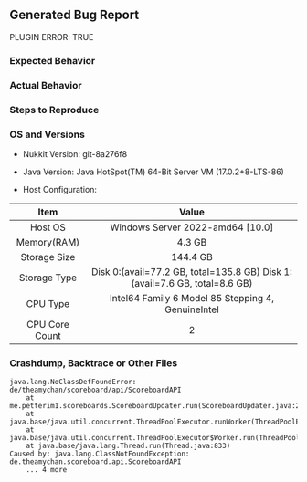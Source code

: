 <!--- Please do not ask questions or create discussion in the bug tracker. Use https://nukkitx.com -->
<!--- ONLY POST ISSUES WITH A CLEAN SERVER ON THE LATEST VERSION -->
## Generated Bug Report

<!--- DO NOT OPEN A ISSUE IF THIS IS A PLUGIN ERROR -->
PLUGIN ERROR: TRUE

### Expected Behavior
<!--- What would you expect to happen -->


### Actual Behavior
<!--- What actually happened -->


### Steps to Reproduce
<!--- Reliable steps which someone can use to reproduce the issue. Please do not create issues for non reproducible bug! -->


### OS and Versions

* Nukkit Version: git-8a276f8 
* Java Version: Java HotSpot(TM) 64-Bit Server VM (17.0.2+8-LTS-86)

* Host Configuration: 

| Item | Value |
|:----:|:-----:|
| Host OS | Windows Server 2022-amd64 [10.0] |  
| Memory(RAM) | 4.3 GB | 
| Storage Size | 144.4 GB | 
| Storage Type | Disk 0:(avail=77.2 GB, total=135.8 GB) Disk 1:(avail=7.6 GB, total=8.6 GB)  | 
| CPU Type | Intel64 Family 6 Model 85 Stepping 4, GenuineIntel | 
| CPU Core Count | 2 | 

### Crashdump, Backtrace or Other Files

```
java.lang.NoClassDefFoundError: de/theamychan/scoreboard/api/ScoreboardAPI
	at me.petterim1.scoreboards.ScoreboardUpdater.run(ScoreboardUpdater.java:27)
	at java.base/java.util.concurrent.ThreadPoolExecutor.runWorker(ThreadPoolExecutor.java:1136)
	at java.base/java.util.concurrent.ThreadPoolExecutor$Worker.run(ThreadPoolExecutor.java:635)
	at java.base/java.lang.Thread.run(Thread.java:833)
Caused by: java.lang.ClassNotFoundException: de.theamychan.scoreboard.api.ScoreboardAPI
	... 4 more

```